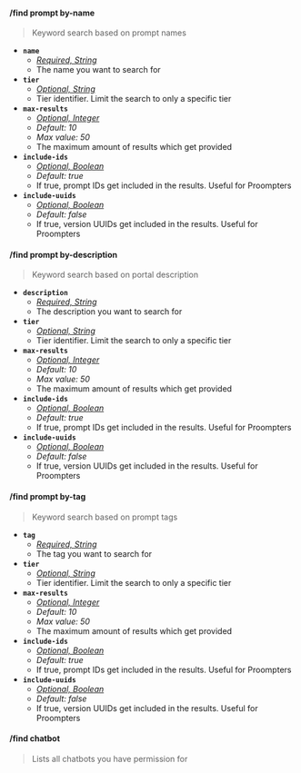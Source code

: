 #### /find prompt by-name
> Keyword search based on prompt names
- **`name`**
  - *[Required, String](../reference/Slash%20Commands####String)*
  - The name you want to search for
- **`tier`**
  - *[Optional, String](../reference/Slash%20Commands####String)*
  - Tier identifier. Limit the search to only a specific tier
- **`max-results`**
  - *[Optional, Integer](../reference/Slash%20Commands####Integer)*
  - *Default: 10*
  - *Max value: 50*
  - The maximum amount of results which get provided
- **`include-ids`**
  - *[Optional, Boolean](../reference/Slash%20Commands####Boolean)*
  - *Default: true*
  - If true, prompt IDs get included in the results. Useful for Proompters
- **`include-uuids`**
  - *[Optional, Boolean](../reference/Slash%20Commands####Boolean)*
  - *Default: false*
  - If true, version UUIDs get included in the results. Useful for Proompters

#### /find prompt by-description
> Keyword search based on portal description
- **`description`**
  - *[Required, String](../reference/Slash%20Commands####String)*
  - The description you want to search for
- **`tier`**
  - *[Optional, String](../reference/Slash%20Commands####String)*
  - Tier identifier. Limit the search to only a specific tier
- **`max-results`**
  - *[Optional, Integer](../reference/Slash%20Commands####Integer)*
  - *Default: 10*
  - *Max value: 50*
  - The maximum amount of results which get provided
- **`include-ids`**
  - *[Optional, Boolean](../reference/Slash%20Commands####Boolean)*
  - *Default: true*
  - If true, prompt IDs get included in the results. Useful for Proompters
- **`include-uuids`**
  - *[Optional, Boolean](../reference/Slash%20Commands####Boolean)*
  - *Default: false*
  - If true, version UUIDs get included in the results. Useful for Proompters

#### /find prompt by-tag
> Keyword search based on prompt tags
- **`tag`**
  - *[Required, String](../reference/Slash%20Commands####String)*
  - The tag you want to search for
- **`tier`**
  - *[Optional, String](../reference/Slash%20Commands####String)*
  - Tier identifier. Limit the search to only a specific tier
- **`max-results`**
  - *[Optional, Integer](../reference/Slash%20Commands####Integer)*
  - *Default: 10*
  - *Max value: 50*
  - The maximum amount of results which get provided
- **`include-ids`**
  - *[Optional, Boolean](../reference/Slash%20Commands####Boolean)*
  - *Default: true*
  - If true, prompt IDs get included in the results. Useful for Proompters
- **`include-uuids`**
  - *[Optional, Boolean](../reference/Slash%20Commands####Boolean)*
  - *Default: false*
  - If true, version UUIDs get included in the results. Useful for Proompters

#### /find chatbot
> Lists all chatbots you have permission for
